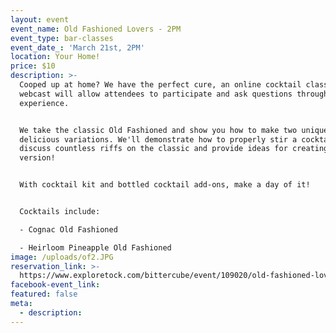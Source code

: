 ```yaml
---
layout: event
event_name: Old Fashioned Lovers - 2PM
event_type: bar-classes
event_date_: 'March 21st, 2PM'
location: Your Home!
price: $10
description: >-
  Cooped up at home? We have the perfect cure, an online cocktail class! The
  webcast will allow attendees to participate and ask questions throughout the
  experience.


  We take the classic Old Fashioned and show you how to make two unique and
  delicious variations. We'll demonstrate how to properly stir a cocktail,
  discuss countless riffs on the classic and provide ideas for creating your own
  version!


  With cocktail kit and bottled cocktail add-ons, make a day of it!


  Cocktails include:

  - Cognac Old Fashioned

  - Heirloom Pineapple Old Fashioned
image: /uploads/of2.JPG
reservation_link: >-
  https://www.exploretock.com/bittercube/event/109020/old-fashioned-lovers-online-experience
facebook-event_link:
featured: false
meta:
  - description:
---
```


